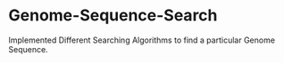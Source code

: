 # Genome-Sequence-Search
Implemented Different Searching Algorithms to find a particular Genome Sequence. 

